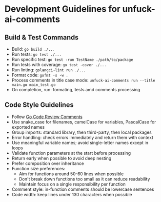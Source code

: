 # Development Guidelines for unfuck-ai-comments

## Build & Test Commands
- Build: `go build ./...`
- Run tests: `go test ./...`
- Run specific test: `go test -run TestName ./path/to/package`
- Run tests with coverage: `go test -cover ./...`
- Run linting: `golangci-lint run ./...`
- Format code: `gofmt -s -w .`
- Process comments in title case mode: `unfuck-ai-comments run --title main.go main_test.go`
- On completion, run: formating, tests amd comments processing

## Code Style Guidelines
- Follow [Go Code Review Comments](https://github.com/golang/go/wiki/CodeReviewComments)
- Use snake_case for filenames, camelCase for variables, PascalCase for exported names
- Group imports: standard library, then third-party, then local packages
- Error handling: check errors immediately and return them with context
- Use meaningful variable names; avoid single-letter names except in loops
- Validate function parameters at the start before processing
- Return early when possible to avoid deep nesting
- Prefer composition over inheritance
- Function size preferences:
  - Aim for functions around 50-60 lines when possible
  - Don't break down functions too small as it can reduce readability
  - Maintain focus on a single responsibility per function
- Comment style: in-function comments should be lowercase sentences
- Code width: keep lines under 130 characters when possible